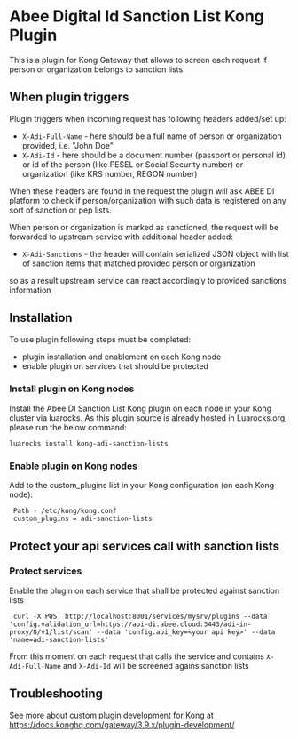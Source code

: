 # Abee Digital Id Sanction List Kong Plugin

This is a plugin for Kong Gateway that allows to screen each request if person or organization belongs to sanction lists.

## When plugin triggers
Plugin triggers when incoming request has following headers added/set up:
* `X-Adi-Full-Name` - here should be a full name of person or organization provided, i.e. "John Doe"
* `X-Adi-Id` - here should be a document number (passport or personal id) or id of the person (like PESEL or Social Security number) or organization (like KRS number, REGON number)

When these headers are found in the request the plugin will ask ABEE DI platform to check if person/organization with such data is registered on any sort of sanction or pep lists.

When person or organization is marked as sanctioned, the request will be forwarded to upstream service with additional header added:
* `X-Adi-Sanctions` - the header will contain serialized JSON object with list of sanction items that matched provided person or organization

so as a result upstream service can react accordingly to provided sanctions information

## Installation

To use plugin following steps must be completed:
* plugin installation and enablement on each Kong node
* enable plugin on services that should be protected

### Install plugin on Kong nodes
Install the Abee DI Sanction List Kong plugin on each node in your Kong cluster via luarocks. As this plugin source is already hosted in Luarocks.org, please run the below command:
```shell
luarocks install kong-adi-sanction-lists
```

### Enable plugin on Kong nodes
Add to the custom_plugins list in your Kong configuration (on each Kong node):
```
 Path - /etc/kong/kong.conf
 custom_plugins = adi-sanction-lists
```

## Protect your api services call with sanction lists

### Protect services
Enable the plugin on each service that shall be protected against sanction lists
```
 curl -X POST http://localhost:8001/services/mysrv/plugins --data 'config.validation_url=https://api-di.abee.cloud:3443/adi-in-proxy/8/v1/list/scan' --data 'config.api_key=<your api key>' --data 'name=adi-sanction-lists'
```

From this moment on each request that calls the service and contains `X-Adi-Full-Name` and `X-Adi-Id` will be screened agains sanction lists


## Troubleshooting

See more about custom plugin development for Kong at https://docs.konghq.com/gateway/3.9.x/plugin-development/